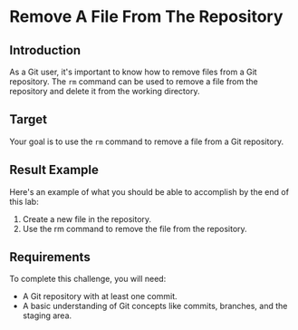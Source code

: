 # Remove A File From The Repository

## Introduction

As a Git user, it's important to know how to remove files from a Git repository. The `rm` command can be used to remove a file from the repository and delete it from the working directory.

## Target

Your goal is to use the `rm` command to remove a file from a Git repository.

## Result Example

Here's an example of what you should be able to accomplish by the end of this lab:

1. Create a new file in the repository.
2. Use the rm command to remove the file from the repository.

## Requirements

To complete this challenge, you will need:

- A Git repository with at least one commit.
- A basic understanding of Git concepts like commits, branches, and the staging area.
